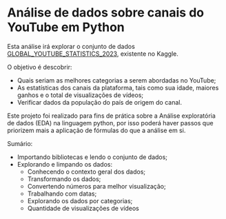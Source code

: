 # Análise de dados sobre canais do YouTube em Python

Esta análise irá explorar o conjunto de dados [GLOBAL_YOUTUBE_STATISTICS_2023](https://www.kaggle.com/datasets/nelgiriyewithana/global-youtube-statistics-2023), existente no Kaggle.

O objetivo é descobrir:
* Quais seriam as melhores categorias a serem abordadas no YouTube; 
* As estatísticas dos canais da plataforma, tais como sua idade, maiores ganhos e o total de visualizações de vídeos;
* Verificar dados da população do país de origem do canal.

Este projeto foi realizado para fins de prática sobre a Análise exploratória de dados (EDA) na linguagem python, por isso poderá haver passos que priorizem mais a aplicação de fórmulas do que a análise em si.

Sumário:
* Importando bibliotecas e lendo o conjunto de dados;
* Explorando e limpando os dados: 
    * Conhecendo o contexto geral dos dados;
    * Transformando os dados;
    * Convertendo números para melhor visualização;
    * Trabalhando com datas;
    * Explorando os dados por categorias;
    * Quantidade de visualizações de vídeos

